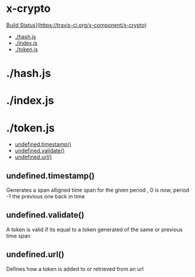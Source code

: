 # x-crypto

[Build Status](https://travis-ci.org/x-component/x-crypto.png?v1.0.0)](https://travis-ci.org/x-component/x-crypto)

- [./hash.js](#hashjs) 
- [./index.js](#indexjs) 
- [./token.js](#tokenjs) 

# ./hash.js




# ./index.js




# ./token.js

  - [undefined.timestamp()](#undefinedtimestamp)
  - [undefined.validate()](#undefinedvalidate)
  - [undefined.url()](#undefinedurl)

## undefined.timestamp()

  Generates a span alligned time span for the given period , 0 is now, period -1 the previous one back in time

## undefined.validate()

  A token is valid if its equal to a token generated of the same or previous time span

## undefined.url()

  Defines how a token is added to or retrieved from an url
